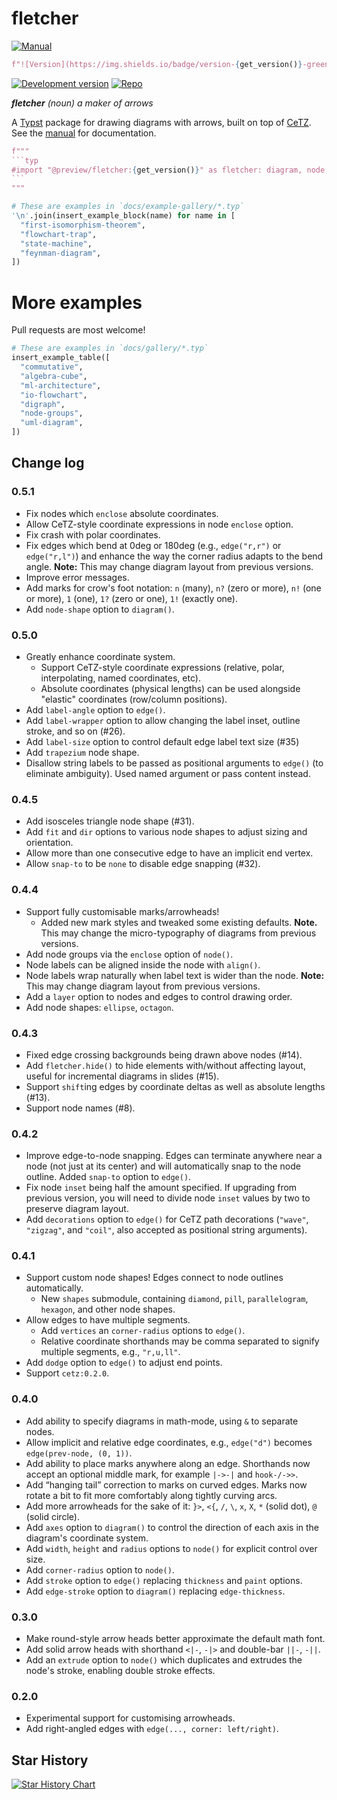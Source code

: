 # fletcher

[![Manual](https://img.shields.io/badge/docs-manual.pdf-green)](docs/manual.pdf?raw=true)
```python
f"![Version](https://img.shields.io/badge/version-{get_version()}-green)"
```
[![Development version](https://img.shields.io/badge/dynamic/toml?url=https%3A%2F%2Fgithub.com%2FJollywatt%2Ftypst-fletcher%2Fraw%2Fdev%2Ftypst.toml&query=package.version&label=dev&color=blue)](https://github.com/Jollywatt/typst-fletcher/tree/dev)
[![Repo](https://img.shields.io/badge/GitHub-repo-blue)](https://github.com/Jollywatt/typst-fletcher)

_**fletcher** (noun) a maker of arrows_

A [Typst](https://typst.app/) package for drawing diagrams with arrows,
built on top of [CeTZ](https://github.com/johannes-wolf/cetz).
See the [manual](docs/manual.pdf?raw=true) for documentation.

````python
f"""
```typ
#import "@preview/fletcher:{get_version()}" as fletcher: diagram, node, edge
```
"""
````

```python
# These are examples in `docs/example-gallery/*.typ`
'\n'.join(insert_example_block(name) for name in [
  "first-isomorphism-theorem",
  "flowchart-trap",
  "state-machine",
  "feynman-diagram",
])
```

# More examples
Pull requests are most welcome!

```python
# These are examples in `docs/gallery/*.typ`
insert_example_table([
  "commutative",
  "algebra-cube",
  "ml-architecture",
  "io-flowchart",
  "digraph",
  "node-groups",
  "uml-diagram",
])
```


## Change log

### 0.5.1

- Fix nodes which `enclose` absolute coordinates.
- Allow CeTZ-style coordinate expressions in node `enclose` option.
- Fix crash with polar coordinates.
- Fix edges which bend at 0deg or 180deg (e.g., `edge("r,r")` or `edge("r,l")`) and enhance the way the corner radius adapts to the bend angle. **Note:** This may change diagram layout from previous versions.
- Improve error messages.
- Add marks for crow's foot notation: `n` (many), `n?` (zero or more), `n!` (one or more), `1` (one), `1?` (zero or one), `1!` (exactly one).
- Add `node-shape` option to `diagram()`.

### 0.5.0

- Greatly enhance coordinate system.
  - Support CeTZ-style coordinate expressions (relative, polar, interpolating, named coordinates, etc).
  - Absolute coordinates (physical lengths) can be used alongside "elastic" coordinates (row/column positions).
- Add `label-angle` option to `edge()`.
- Add `label-wrapper` option to allow changing the label inset, outline stroke, and so on (#26).
- Add `label-size` option to control default edge label text size (#35)
- Add `trapezium` node shape.
- Disallow string labels to be passed as positional arguments to `edge()` (to eliminate ambiguity). Used named argument or pass content instead.

### 0.4.5

- Add isosceles triangle node shape (#31).
- Add `fit` and `dir` options to various node shapes to adjust sizing and orientation.
- Allow more than one consecutive edge to have an implicit end vertex.
- Allow `snap-to` to be `none` to disable edge snapping (#32).

### 0.4.4

- Support fully customisable marks/arrowheads!
  - Added new mark styles and tweaked some existing defaults. **Note.** This may change the micro-typography of diagrams from previous versions.
- Add node groups via the `enclose` option of `node()`.
- Node labels can be aligned inside the node with `align()`.
- Node labels wrap naturally when label text is wider than the node. **Note:** This may change diagram layout from previous versions.
- Add a `layer` option to nodes and edges to control drawing order.
- Add node shapes: `ellipse`, `octagon`.

### 0.4.3

- Fixed edge crossing backgrounds being drawn above nodes (#14).
- Add `fletcher.hide()` to hide elements with/without affecting layout, useful for incremental diagrams in slides (#15).
- Support `shift`ing edges by coordinate deltas as well as absolute lengths (#13).
- Support node names (#8).

### 0.4.2

- Improve edge-to-node snapping. Edges can terminate anywhere near a node (not just at its center) and will automatically snap to the node outline. Added `snap-to` option to `edge()`.
- Fix node `inset` being half the amount specified. If upgrading from previous version, you will need to divide node `inset` values by two to preserve diagram layout.
- Add `decorations` option to `edge()` for CeTZ path decorations (`"wave"`, `"zigzag"`, and `"coil"`, also accepted as positional string arguments).

### 0.4.1

- Support custom node shapes! Edges connect to node outlines automatically.
  - New `shapes` submodule, containing `diamond`, `pill`, `parallelogram`, `hexagon`, and other node shapes.
- Allow edges to have multiple segments.
  - Add `vertices` an `corner-radius` options to `edge()`.
  - Relative coordinate shorthands may be comma separated to signify multiple segments, e.g., `"r,u,ll"`.
- Add `dodge` option to `edge()` to adjust end points.
- Support `cetz:0.2.0`.

### 0.4.0

- Add ability to specify diagrams in math-mode, using `&` to separate nodes.
- Allow implicit and relative edge coordinates, e.g., `edge("d")` becomes `edge(prev-node, (0, 1))`.
- Add ability to place marks anywhere along an edge. Shorthands now accept an optional middle mark, for example `|->-|` and `hook-/->>`.
- Add “hanging tail” correction to marks on curved edges. Marks now rotate a bit to fit more comfortably along tightly curving arcs.
- Add more arrowheads for the sake of it: `}>`, `<{`, `/`, `\`, `x`, `X`, `*` (solid dot), `@` (solid circle).
- Add `axes` option to `diagram()` to control the direction of each axis in the diagram's coordinate system.
- Add `width`, `height` and `radius` options to `node()` for explicit control over size.
- Add `corner-radius` option to `node()`.
- Add `stroke` option to `edge()` replacing `thickness` and `paint` options.
- Add `edge-stroke` option to `diagram()` replacing `edge-thickness`.

### 0.3.0

- Make round-style arrow heads better approximate the default math font.
- Add solid arrow heads with shorthand `<|-`, `-|>` and double-bar `||-`, `-||`.
- Add an `extrude` option to `node()` which duplicates and extrudes the node's stroke, enabling double stroke effects.

### 0.2.0

- Experimental support for customising arrowheads.
- Add right-angled edges with `edge(..., corner: left/right)`.

## Star History

<a href="https://star-history.com/#jollywatt/typst-fletcher&Date">
 <picture>
   <source media="(prefers-color-scheme: dark)" srcset="https://api.star-history.com/svg?repos=jollywatt/typst-fletcher&type=Date&theme=dark" />
   <source media="(prefers-color-scheme: light)" srcset="https://api.star-history.com/svg?repos=jollywatt/typst-fletcher&type=Date" />
   <img alt="Star History Chart" src="https://api.star-history.com/svg?repos=jollywatt/typst-fletcher&type=Date" />
 </picture>
</a>
